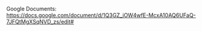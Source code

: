 Google Documents: 
https://docs.google.com/document/d/1Q3GZ_iOW4wfE-McxA10AQ6UFaQ-7JFQtMgXSqNVD_zs/edit#

